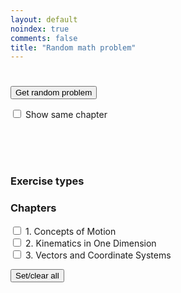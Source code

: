 ```yaml
---
layout: default
noindex: true
comments: false
title: "Random math problem"
---
```


<h1 class="RandomExercise-bookTitle"></h1>

<p>
  <button class="RandomExercise-runButton Button">Get random problem</button>
</p>

<p>
    <label><input type="checkbox" class="RandomExercise-useLastChapter" name="sameChapter" value="1"
      onchange="randomExercise.saveUserSetting()"> Show same chapter</label>
</p>

<p>
  <span class="RandomExercise-chapterTitle"></span><br>
  <span class="RandomExercise-pageNumber"></span><br>
  <span class="RandomExercise-answerPageNumber"></span><br>
  <span class="RandomExercise-problemNumber"></span>
</p>

<h3>Exercise types</h3>

<div>
  <p class='RandomExercise-execriceTypes'>
  </p>
</div>

<h3>Chapters</h3>

<div>
  <p class='RandomExercise-chapters'>
    <label><input type="checkbox" name="chapter[]" value="1"> 1. Concepts of Motion</label><br>
    <label><input type="checkbox" name="chapter[]" value="2"> 2. Kinematics in One Dimension</label><br>
    <label><input type="checkbox" name="chapter[]" value="3"> 3. Vectors and Coordinate Systems</label>
  </p>

  <button class="RandomExercise-clearChapters Button">Set/clear all</button>
</div>

<script src="/js/2017/random_exercise.js"></script>

<script>

// The data is stored in the spreadsheet
// https://docs.google.com/spreadsheets/d/1UTDs-HvaSevMtZl4CBGut9_Jg-jGsiYaHQlxzhX8S6Y/edit?usp=sharing
// To generate JSON, click Random Problem/Generate Data menu

var data = {"bookTitle":"Calculus, Early Transcendentals, 8E by James Stewart","chapters":[{"title":"14. Partial Derivatives","exercises":[{"type":"Concept check","page":1053,"answerPage":1449,"first":1,"last":19,"showEvenProblems":true},{"type":"True-false quiz","page":1054,"answerPage":1375,"first":1,"last":12,"showEvenProblems":false},{"type":"Exercises","page":1054,"answerPage":1375,"first":1,"last":65,"showEvenProblems":false}]},{"title":"15. Multiple Integrals","exercises":[{"type":"Concept check","page":1133,"answerPage":1449,"first":1,"last":10,"showEvenProblems":true},{"type":"True-false quiz","page":1133,"answerPage":1378,"first":1,"last":9,"showEvenProblems":false},{"type":"Exercises","page":1134,"answerPage":1378,"first":1,"last":60,"showEvenProblems":false}]},{"title":"16. Vector Calculus","exercises":[{"type":"Concept check","page":1220,"answerPage":1453,"first":1,"last":16,"showEvenProblems":true},{"type":"True-false quiz","page":1220,"answerPage":1381,"first":1,"last":13,"showEvenProblems":false},{"type":"Exercises","page":1221,"answerPage":1381,"first":1,"last":41,"showEvenProblems":false}]}]}

randomExercise.init(data);

</script>
